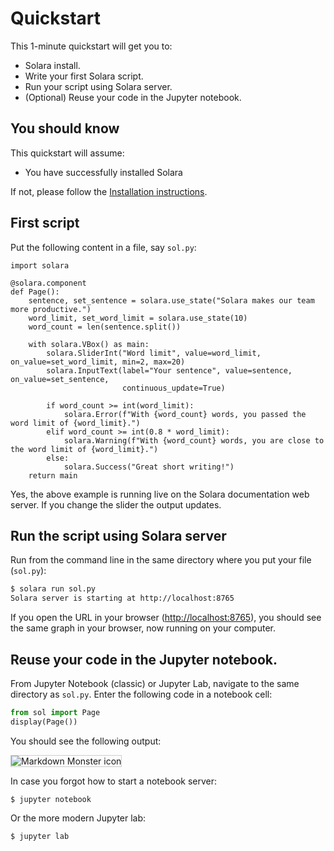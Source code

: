 # Quickstart

This 1-minute quickstart will get you to:

   * Solara install.
   * Write your first Solara script.
   * Run your script using Solara server.
   * (Optional) Reuse your code in the Jupyter notebook.

## You should know

This quickstart will assume:

  * You have successfully installed Solara

If not, please follow the [Installation instructions](/docs/installing).


## First script

Put the following content in a file, say `sol.py`:

```solara
import solara

@solara.component
def Page():
    sentence, set_sentence = solara.use_state("Solara makes our team more productive.")
    word_limit, set_word_limit = solara.use_state(10)
    word_count = len(sentence.split())

    with solara.VBox() as main:
        solara.SliderInt("Word limit", value=word_limit, on_value=set_word_limit, min=2, max=20)
        solara.InputText(label="Your sentence", value=sentence, on_value=set_sentence,
                         continuous_update=True)

        if word_count >= int(word_limit):
            solara.Error(f"With {word_count} words, you passed the word limit of {word_limit}.")
        elif word_count >= int(0.8 * word_limit):
            solara.Warning(f"With {word_count} words, you are close to the word limit of {word_limit}.")
        else:
            solara.Success("Great short writing!")
    return main
```

Yes, the above example is running live on the Solara documentation web server. If you change the slider the output updates.

## Run the script using Solara server

Run from the command line in the same directory where you put your file (`sol.py`):

```bash
$ solara run sol.py
Solara server is starting at http://localhost:8765
```

If you open the URL in your browser ([http://localhost:8765](http://localhost:8765)), you should see the same graph in your browser, now running on your computer.

## Reuse your code in the Jupyter notebook.

From Jupyter Notebook (classic) or Jupyter Lab, navigate to the same directory as `sol.py`. Enter the following code in a notebook cell:

```python
from sol import Page
display(Page())
```

You should see the following output:

<img src="/static/public/quickstart-notebook.png" alt="Markdown Monster icon" style="border: 1px solid #ccc;" />

In case you forgot how to start a notebook server:

    $ jupyter notebook

Or the more modern Jupyter lab:

    $ jupyter lab
